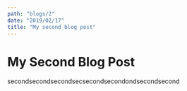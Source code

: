 ```yaml
---
path: "blogs/2"
date: "2019/02/17"
title: "My second blog post"
---
```


# My Second Blog Post
secondsecondsecondsecsecondsecondondsecondsecond